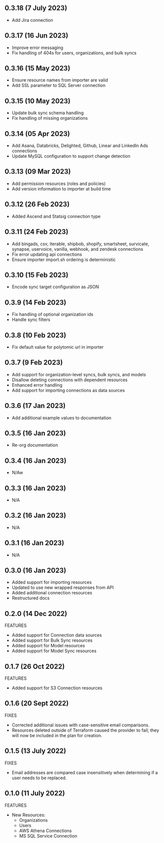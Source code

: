 ## 0.3.18 (7 July 2023)
* Add Jira connection

## 0.3.17 (16 Jun 2023)
* Improve error messaging
* Fix handling of 404s for users, organizations, and bulk syncs

## 0.3.16 (15 May 2023)
* Ensure resource names from importer are valid
* Add SSL parameter to SQL Server connection


## 0.3.15 (10 May 2023)
* Update bulk sync schema handling
* Fix handling of missing organizations

## 0.3.14 (05 Apr 2023)
* Add Asana, Databricks, Delighted, Github, Linear and LinkedIn Ads connections
* Update MySQL configuration to support change detection


## 0.3.13 (09 Mar 2023)
* Add permission resources (roles and policies)
* Add version information to importer at build time

## 0.3.12 (26 Feb 2023)
* Added Ascend and Statsig connection type

## 0.3.11 (24 Feb 2023)
 * Add bingads, csv, iterable, shipbob, shopify, smartsheet, survicate, synapse, uservoice, vanilla, webhook, and zendesk connections
 * Fix error updating api connections
 * Ensure importer import.sh ordering is deterministic

## 0.3.10 (15 Feb 2023)
* Encode sync target configuration as JSON

## 0.3.9 (14 Feb 2023)
* Fix handling of optional organization ids
* Handle sync filters


## 0.3.8 (10 Feb 2023)
* Fix default value for polytomic url in importer

## 0.3.7 (9 Feb 2023)
* Add support for organization-level syncs, bulk syncs, and models
* Disallow deleting connections with dependent resources
* Enhanced error handling
* Add support for importing connections as data sources

## 0.3.6 (17 Jan 2023)
* Add additional example values to documentation
## 0.3.5 (16 Jan 2023)
* Re-org documentation
## 0.3.4 (16 Jan 2023)
* N/Aw
## 0.3.3 (16 Jan 2023)
* N/A
## 0.3.2 (16 Jan 2023)
* N/A

## 0.3.1 (16 Jan 2023)
* N/A

## 0.3.0 (16 Jan 2023)
* Added support for importing resources
* Updated to use new wrapped responses from API
* Added additional connection resources
* Restructured docs

## 0.2.0 (14 Dec 2022)

FEATURES

* Added support for Connection data sources
* Added support for Bulk Sync resources
* Added support for Model resources
* Added support for Model Sync resources

## 0.1.7 (26 Oct 2022)

FEATURES

* Added support for S3 Connection resources

## 0.1.6 (20 Sept 2022)

FIXES

* Corrected additional issues with case-sensitive email comparisons.
* Resources deleted outside of Terraform caused the provider to fail; they will
  now be included in the plan for creation.

## 0.1.5 (13 July 2022)

FIXES

* Email addresses are compared case insensitively when determining if a user
  needs to be replaced.

## 0.1.0 (11 July 2022)

FEATURES

* New Resources:
    - Organizations
    - Users
    - AWS Athena Connections
    - MS SQL Service Connection
